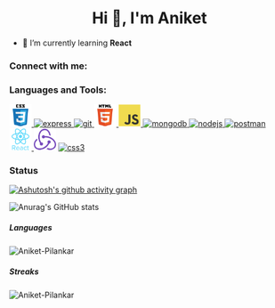 <h1 align="center">Hi 👋, I'm Aniket </h1>
<!-- <h3 align="center">A passionate frontend developer from India</h3> -->

- 🌱 I’m currently learning **React**

<!-- - 📫 How to reach me **aniketpilankar1998@gmail.com**  -->

<!-- - 📄 Know about my experiences [Resume](https://drive.google.com/file/d/1Sfe5K_UO8zkvXJdT6wJL-GwnJY4d2wuB/view?usp=sharing) -->


<!-- Here is the link of my personal portfolio https://aniketpilankar-portfolio-aniketpilankar1998-gmailcom.vercel.app/. -->
<!-- Here is the link of my personal portfolio https://aniketpilankar-portfolio.vercel.app/ -->

<h3 align="left">Connect with me:</h3>
<p align="left">
<!-- <a href="https://www.linkedin.com/in/aniket-pilankar-534202213/" target="blank"><img align="center" src="https://raw.githubusercontent.com/rahuldkjain/github-profile-readme-generator/master/src/images/icons/Social/linked-in-alt.svg" alt="aniket pilankar" height="30" width="40" /></a> -->
<!-- <a href="https://medium.com/@aniketpilankar1998" target="blank"><img align="center" src="https://raw.githubusercontent.com/rahuldkjain/github-profile-readme-generator/master/src/images/icons/Social/medium.svg" alt="@aniketpilankar" height="30" width="40" /></a>
<a href="https://twitter.com/aniketpilankar5" target="blank"><img align="center" src="https://raw.githubusercontent.com/rahuldkjain/github-profile-readme-generator/master/src/images/icons/Social/twitter.svg" alt="aniketpilankar5" height="30" width="40" /></a>
<a href="https://www.hackerrank.com/aniketpilankar11" target="blank"><img align="center" src="https://raw.githubusercontent.com/rahuldkjain/github-profile-readme-generator/master/src/images/icons/Social/hackerrank.svg" alt="@aniketpilankar11" height="30" width="40" /></a>
<a href="https://www.leetcode.com/aniket1738" target="blank"><img align="center" src="https://raw.githubusercontent.com/rahuldkjain/github-profile-readme-generator/master/src/images/icons/Social/leet-code.svg" alt="aniket1738" height="30" width="40" /></a>
</p> -->

<h3 align="left">Languages and Tools:</h3>
<p align="left"> <a href="https://www.w3schools.com/css/" target="_blank" rel="noreferrer"> 
  <img src="https://raw.githubusercontent.com/devicons/devicon/master/icons/css3/css3-original-wordmark.svg" alt="css3" width="40" height="40"/> </a>
  <a href="https://expressjs.com" target="_blank" rel="noreferrer"> 
    <img src="https://camo.githubusercontent.com/61c5577620394e8fa6c68fd59533e217cb13d422ff36ff492b41d4a8e4b36bb6/68747470733a2f2f696d616765732e747574652e696f2f747574652f746f7069632f657870726573732d6a732e706e67" alt="express" width="40" height="40"/> </a> <a href="https://git-scm.com/" target="_blank" rel="noreferrer"> <img src="https://www.vectorlogo.zone/logos/git-scm/git-scm-icon.svg" alt="git" width="40" height="40"/> </a> <a href="https://www.w3.org/html/" target="_blank" rel="noreferrer"> <img src="https://raw.githubusercontent.com/devicons/devicon/master/icons/html5/html5-original-wordmark.svg" alt="html5" width="40" height="40"/> </a> <a href="https://developer.mozilla.org/en-US/docs/Web/JavaScript" target="_blank" rel="noreferrer"> <img src="https://raw.githubusercontent.com/devicons/devicon/master/icons/javascript/javascript-original.svg" alt="javascript" width="40" height="40"/> </a> <a href="https://www.mongodb.com/" target="_blank" rel="noreferrer"> <img src="https://camo.githubusercontent.com/392d75476895c9816d8e92b0d92e31fd570beb25bd4d339dd215afc2d90d66c1/68747470733a2f2f6173736574732d676c6f62616c2e776562736974652d66696c65732e636f6d2f3630303966366631303964353165363062393131626135332f3630323332633766656539663237383637346462396332635f396b69622d333534783431352d756e6e616d65642d6d6f6e676f64622d6c6f676f2d73762d31313536323836303732336d67656d706e6d7271332e706e67" alt="mongodb" width="40" height="40"/> </a> <a href="https://nodejs.org" target="_blank" rel="noreferrer"> <img src="https://camo.githubusercontent.com/bbba541fd5eca8a97e88260802b880c42be3c7f480b96978b2401517a7a61bf0/68747470733a2f2f7777772e7468652d6775696c642e6465762f626c6f672d6173736574732f6e6f64656a732d65736d2f6e6f64656a735f6c6f676f2e706e67" alt="nodejs" width="40" height="40"/> </a> <a href="https://postman.com" target="_blank" rel="noreferrer"> <img src="https://www.vectorlogo.zone/logos/getpostman/getpostman-icon.svg" alt="postman" width="40" height="40"/> </a> <a href="https://reactjs.org/" target="_blank" rel="noreferrer"> <img src="https://raw.githubusercontent.com/devicons/devicon/master/icons/react/react-original-wordmark.svg" alt="react" width="40" height="40"/> </a> <img src="https://raw.githubusercontent.com/devicons/devicon/master/icons/redux/redux-original.svg" alt="react" width="40" height="40"/> </a>
<a href="https://www.w3schools.com/css/" target="_blank" rel="noreferrer"> 
  <img src="https://raw.githubusercontent.com/jmnote/z-icons/master/svg/bootstrap.svg" alt="css3" width="40" height="40"/> </a>
</p>


<h3>Status</h3>

<!-- <h5>Contribution graph</h5> -->

[![Ashutosh's github activity graph](https://activity-graph.herokuapp.com/graph?username=Aniket-Pilankar&theme=react-dark)](https://github.com/Aniket-Pilankar/github-readme-activity-graph)


![Anurag's GitHub stats](https://github-readme-stats.vercel.app/api?username=Aniket-Pilankar&show_icons=true&theme=radical)

<h5>Languages</h5>

<p><img align="center" src="https://github-readme-stats.vercel.app/api/top-langs?username=Aniket-Pilankar&show_icons=true&locale=en&layout=compact&hide=css" alt="Aniket-Pilankar" /></p>

<h5>Streaks</h5>
<p><img align="center" src="https://github-readme-streak-stats.herokuapp.com/?user=Aniket-Pilankar&" alt="Aniket-Pilankar" /></p>

